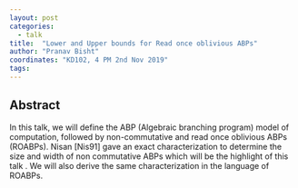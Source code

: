 ```yaml
---
layout: post
categories:
  - talk
title:  "Lower and Upper bounds for Read once oblivious ABPs"
author: "Pranav Bisht"
coordinates: "KD102, 4 PM 2nd Nov 2019"
tags: 
---
```

## Abstract

In this talk, we will define the ABP (Algebraic branching program) model of computation, followed by non-commutative and read once oblivious ABPs (ROABPs). Nisan [Nis91] gave an exact characterization to determine the size and width of non commutative ABPs which will be the highlight of this talk . We will also derive the same characterization in the language of ROABPs.
